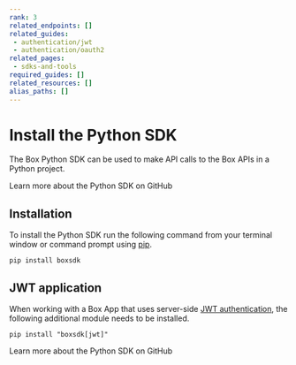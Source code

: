 ```yaml
---
rank: 3
related_endpoints: []
related_guides:
 - authentication/jwt
 - authentication/oauth2
related_pages:
 - sdks-and-tools
required_guides: []
related_resources: []
alias_paths: []
---
```


# Install the Python SDK

The Box Python SDK can be used to make API calls to the Box APIs in a Python
project.

<CTA to="https://github.com/box/box-python-sdk">
  Learn more about the Python SDK on GitHub
</CTA>

## Installation

To install the Python SDK run the following command from your terminal
window or command prompt using [pip][pip].

```shell
pip install boxsdk
```

## JWT application

When working with a Box App that uses server-side [JWT authentication][jwt], the
following additional module needs to be installed.

```shell
pip install "boxsdk[jwt]"
```

<CTA to="https://github.com/box/box-python-sdk">
  Learn more about the Python SDK on GitHub
</CTA>

[pip]: https://pypi.org/project/pip/
[jwt]: g://authentication/jwt

